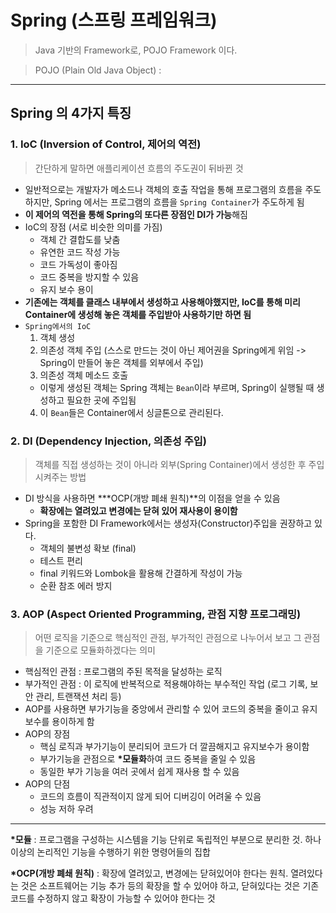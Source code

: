 # Spring (스프링 프레임워크)

> Java 기반의 Framework로, POJO Framework 이다.

> POJO (Plain Old Java Object) :

---

## Spring 의 4가지 특징

### 1. IoC (Inversion of Control, 제어의 역전)

> 간단하게 말하면 애플리케이션 흐름의 주도권이 뒤바뀐 것

- 일반적으로는 개발자가 메소드나 객체의 호출 작업을 통해 프로그램의 흐름을 주도하지만, Spring 에서는 프로그램의 흐름을 `Spring Container`가 주도하게 됨
- **이 제어의 역전을 통해 Spring의 또다른 장점인 DI가 가능**해짐
- IoC의 장점 (서로 비슷한 의미를 가짐)
  - 객체 간 결합도를 낮춤
  - 유연한 코드 작성 가능
  - 코드 가독성이 좋아짐
  - 코드 중복을 방지할 수 있음
  - 유지 보수 용이
- **기존에는 객체를 클래스 내부에서 생성하고 사용해야했지만, IoC를 통해 미리 Container에 생성해 놓은 객체를 주입받아 사용하기만 하면 됨**
- `Spring에서의 IoC`
  1. 객체 생성
  2. 의존성 객체 주입 (스스로 만드는 것이 아닌 제어권을 Spring에게 위임 -> Spring이 만들어 놓은 객체를 외부에서 주입)
  3. 의존성 객체 메소드 호출
  - 이렇게 생성된 객체는 Spring 객체는 `Bean`이라 부르며, Spring이 실행될 때 생성하고 필요한 곳에 주입됨
  4. 이 `Bean`들은 Container에서 싱글톤으로 관리된다.

### 2. DI (Dependency Injection, 의존성 주입)

> 객체를 직접 생성하는 것이 아니라 외부(Spring Container)에서 생성한 후 주입시켜주는 방법

- DI 방식을 사용하면 **\*OCP(개방 폐쇄 원칙)**의 이점을 얻을 수 있음
  - **확장에는 열려있고 변경에는 닫혀 있어 재사용이 용이함**
- Spring을 포함한 DI Framework에서는 생성자(Constructor)주입을 권장하고 있다.
  - 객체의 불변성 확보 (final)
  - 테스트 편리
  - final 키워드와 Lombok을 활용해 간결하게 작성이 가능
  - 순환 참조 에러 방지

### 3. AOP (Aspect Oriented Programming, 관점 지향 프로그래밍)

> 어떤 로직을 기준으로 핵심적인 관점, 부가적인 관점으로 나누어서 보고 그 관점을 기준으로 모듈화하겠다는 의미

- 핵심적인 관점 : 프로그램의 주된 목적을 달성하는 로직
- 부가적인 관점 : 이 로직에 반복적으로 적용해야하는 부수적인 작업 (로그 기록, 보안 관리, 트랜잭션 처리 등)
- AOP를 사용하면 부가기능을 중앙에서 관리할 수 있어 코드의 중복을 줄이고 유지보수를 용이하게 함
- AOP의 장점
  - 핵심 로직과 부가기능이 분리되어 코드가 더 깔끔해지고 유지보수가 용이함
  - 부가기능을 관점으로 **\*모듈화**하여 코드 중복을 줄일 수 있음
  - 동일한 부가 기능을 여러 곳에서 쉽게 재사용 할 수 있음
- AOP의 단점
  - 코드의 흐름이 직관적이지 않게 되어 디버깅이 어려울 수 있음
  - 성능 저하 우려

---

**\*모듈** : 프로그램을 구성하는 시스템을 기능 단위로 독립적인 부분으로 분리한 것. 하나 이상의 논리적인 기능을 수행하기 위한 명령어들의 집합

**\*OCP(개방 폐쇄 원칙)** : 확장에 열려있고, 변경에는 닫혀있어야 한다는 원칙. 열려있다는 것은 소프트웨어는 기능 추가 등의 확장을 할 수 있어야 하고, 닫혀있다는 것은 기존 코드를 수정하지 않고 확장이 가능할 수 있어야 한다는 것
